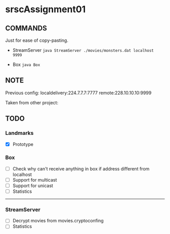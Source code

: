 # srscAssignment01

## COMMANDS

Just for ease of copy-pasting.
* StreamServer
`java StreamServer ./movies/monsters.dat localhost 9999`

* Box
`java Box`

## NOTE
Previous config:
localdelivery:224.7.7.7:7777
remote:228.10.10.10:9999

Taken from other project:


## TODO

### Landmarks
- [x] Prototype


### Box
- [ ] Check why can't receive anything in box if address different from localhost
- [ ] Support for multicast
- [ ] Support for unicast
- [ ] Statistics

---

### StreamServer
- [ ] Decrypt movies from movies.cryptoconfing
- [ ] Statistics